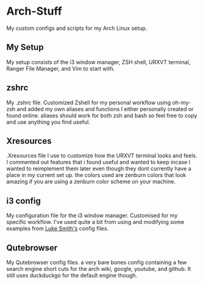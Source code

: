 # Arch-Stuff
My custom configs and scripts for my Arch Linux setup.

## My Setup
My setup consists of the i3 window manager, ZSH shell, URXVT terminal, Ranger File Manager, and Vim to start with. 

## zshrc
My .zshrc file. Customized Zshell for my personal workflow using oh-my-zsh and added my own aliases and functions I either personally created or found online. aliases should work for both zsh and bash so feel free to copy and use anything you find useful.

## Xresources
.Xresources file I use to customize how the URXVT terminal looks and feels. I commented out features that i found useful and wanted to keep incase I wanted to reimplement them later even though they dont currently have a place in my current set up. the colors used are zenburn colors that look amazing if you are using a zenburn color scheme on your machine.

## i3 config
My configuration file for the i3 window manager. Customised for my specific workflow. I've used quite a bit from using and modifying some examples from [Luke Smith's](https://www.github.com/lukesmithxyz) config files.

## Qutebrowser
My Qutebrowser config files. a very bare bones config containing a few search engine short cuts for the arch wiki, google, youtube, and github. It still uses duckduckgo for the default engine though.

